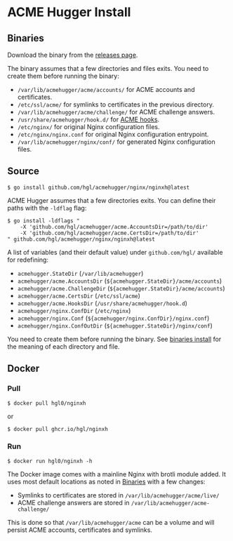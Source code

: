 # ACME Hugger Install

## Binaries

Download the binary from the [releases page](https://github.com/hgl/acmehugger/releases).

The binary assumes that a few directories and files exits. You need to create them before running the binary:

- `/var/lib/acmehugger/acme/accounts/` for ACME accounts and certificates.
- `/etc/ssl/acme/` for symlinks to certificates in the previous directory.
- `/var/lib/acmehugger/acme/challenge/` for ACME challenge answers.
- `/usr/share/acmehugger/hook.d/` for [ACME hooks](https://github.com/hgl/acmehugger/blob/main/docs/Reference.md#hooks).
- `/etc/nginx/` for original Nginx configuration files.
- `/etc/nginx/nginx.conf` for original Nginx configuration entrypoint.
- `/var/lib/acmehugger/nginx/conf/` for generated Nginx configuration files.

## Source

```
$ go install github.com/hgl/acmehugger/nginx/nginxh@latest
```

ACME Hugger assumes that a few directories exits. You can define their paths with the `-ldflag` flag:

```
$ go install -ldflags "
    -X 'github.com/hgl/acmehugger/acme.AccountsDir=/path/to/dir'
    -X 'github.com/hgl/acmehugger/acme.CertsDir=/path/to/dir'
" github.com/hgl/acmehugger/nginx/nginxh@latest
```

A list of variables (and their default value) under `github.com/hgl/` available for redefining:

- `acmehugger.StateDir` (`/var/lib/acmehugger`)
- `acmehugger/acme.AccountsDir` (`${acmehugger.StateDir}/acme/accounts`)
- `acmehugger/acme.ChallengeDir` (`${acmehugger.StateDir}/acme/accounts`)
- `acmehugger/acme.CertsDir` (`/etc/ssl/acme`)
- `acmehugger/acme.HooksDir` (`/usr/share/acmehugger/hook.d`)
- `acmehugger/nginx.ConfDir` (`/etc/nginx`)
- `acmehugger/nginx.Conf` (`${acmehugger/nginx.ConfDir}/nginx.conf`)
- `acmehugger/nginx.ConfOutDir` (`${acmehugger.StateDir}/nginx/conf`)

You need to create them before running the binary. See [binaries install](#binaries) for the meaning of each directory and file.

## Docker

### Pull
```
$ docker pull hgl0/nginxh
```
or
```
$ docker pull ghcr.io/hgl/nginxh
```

### Run

```
$ docker run hgl0/nginxh -h
```

The Docker image comes with a mainline Nginx with brotli module added. It uses most default locations as noted in [Binaries](#binaries) with a few changes:

- Symlinks to certificates are stored in `/var/lib/acmehugger/acme/live/`
- ACME challenge answers are stored in `/var/lib/acmehugger/acme-challenge/`

This is done so that `/var/lib/acmehugger/acme` can be a volume and will persist ACME accounts, certificates and symlinks.
